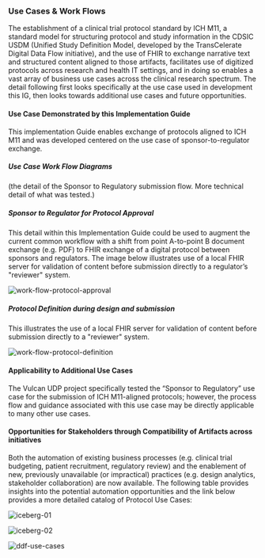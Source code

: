 ### Use Cases & Work Flows 

The establishment of a clinical trial protocol standard by ICH M11, a standard model for structuring protocol and study information in the CDSIC USDM (Unified Study Definition Model, developed by the TransCelerate Digital Data Flow initiative), and the use of FHIR to exchange narrative text and structured content aligned to those artifacts, facilitates use of digitized protocols across research and health IT settings, and in doing so enables a vast array of business use cases across the clinical research spectrum. 
The detail following first looks specifically at the use case used in development this IG, then looks towards additional use cases and future opportunities. 

#### Use Case Demonstrated by this Implementation Guide

This implementation Guide enables exchange of protocols aligned to ICH M11 and was developed centered on the use case of sponsor-to-regulator exchange.

##### Use Case Work Flow Diagrams

(the detail of the Sponsor to Regulatory submission flow. More technical detail of what was tested.)

##### Sponsor to Regulator for Protocol Approval

This detail within this Implementation Guide could be used to augment the current common workflow with a shift from point A-to-point B document exchange (e.g. PDF) to FHIR exchange of a digital protocol between sponsors and regulators.  The image below illustrates use of a local FHIR server for validation of content before submission directly to a regulator’s "reviewer" system.

![work-flow-protocol-approval](C:\Filing\UDP\IG_HL7\input\images\work-flow-protocol-approval.png)

##### Protocol Definition during design and submission

This illustrates the use of a local FHIR server for validation of content before submission directly to a "reviewer" system.

![work-flow-protocol-definition](C:\Filing\UDP\IG_HL7\input\images\work-flow-protocol-definition.png)

#### Applicability to Additional Use Cases 

The Vulcan UDP project specifically tested the “Sponsor to Regulatory” use case for the submission of ICH M11-aligned protocols; however, the process flow and guidance associated with this use case may be directly applicable to many other use cases.

#### Opportunities for Stakeholders through Compatibility of Artifacts across initiatives

Both the automation of existing business processes (e.g. clinical trial budgeting, patient recruitment, regulatory review) and the enablement of new, previously unavailable (or impractical) practices (e.g. design analytics, stakeholder collaboration) are now available.  The following table provides insights into the potential automation opportunities and the link below provides a more detailed catalog of Protocol Use Cases:

![iceberg-01](C:\Filing\UDP\IG_HL7\input\images\iceberg-01.png)



![iceberg-02](C:\Filing\UDP\IG_HL7\input\images\iceberg-02.png)

![ddf-use-cases](C:\Filing\UDP\IG_HL7\input\images\ddf-use-cases.png)

 


